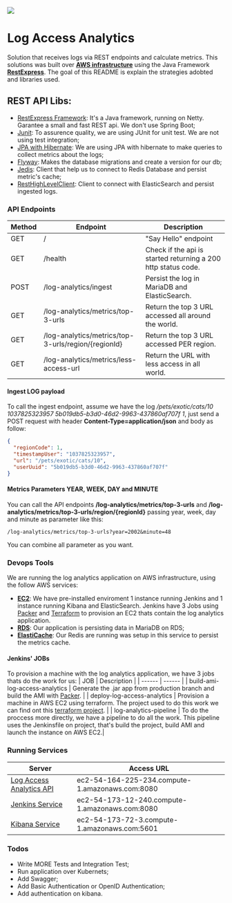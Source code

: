 [![](https://ilegra.com/en/wp-content/themes/ilegra-wp-theme/images/Logo.svg)](https://ilegra.com/en/)

# Log Access Analytics
Solution that receives logs via REST endpoints and calculate metrics. This solutions was built over [**AWS infrastructure**](https://console.aws.amazon.com/) using the Java Framework [**RestExpress**](https://github.com/RestExpress/RestExpress). The goal of this README is explain the strategies adobted and libraries used.

## REST API Libs:
* [RestExpress Framework](https://github.com/RestExpress/RestExpress): It's a Java framework, running on Netty. Garantee a small and fast REST api. We don't use Spring Boot;
* [Junit](https://junit.org/): To assurence quality, we are using JUnit for unit test. We are not using test integration;
* [JPA with Hibernate](https://hibernate.org/): We are using JPA with hibernate to make queries to collect metrics about the logs;
* [Flyway](https://flywaydb.org/): Makes the database migrations and create a version for our db;
* [Jedis](https://github.com/xetorthio/jedis): Client that help us to connect to Redis Database and persist metric's cache;
* [RestHighLevelClient](https://www.elastic.co/guide/en/elasticsearch/client/java-rest/master/java-rest-high.html): Client to connect with ElasticSearch and persist ingested logs.

### API Endpoints
|   Method   | Endpoint | Description          |
| ---------- | -------- |--------------------- |
|     GET    | /        | "Say Hello" endpoint                                                                         |
|     GET    | /health  | Check if the api is started returning a 200 http status code.                                |
|     POST   | /log-analytics/ingest                              |Persist the log in MariaDB and ElasticSearch.       |
|     GET    | /log-analytics/metrics/top-3-urls                   |Return the top 3 URL accessed all around the world.|
|     GET    | /log-analytics/metrics/top-3-urls/region/{regionId} |Return the top 3 URL accessed PER region.          |
|     GET    | /log-analytics/metrics/less-access-url              |Return the URL with less access in all world.      |

#### Ingest LOG payload
To call the ingest endpoint, assume we have the log */pets/exotic/cats/10 1037825323957 5b019db5-b3d0-46d2-9963-437860af707f 1*, just send a POST request with header **Content-Type=application/json** and body as follow:
```json
{
  "regionCode": 1,
  "timestampUser": "1037825323957",
  "url": "/pets/exotic/cats/10",
  "userUuid": "5b019db5-b3d0-46d2-9963-437860af707f"
}
```

#### Metrics Parameters YEAR, WEEK, DAY and MINUTE
You can call the API endpoints **/log-analytics/metrics/top-3-urls** and **/log-analytics/metrics/top-3-urls/region/{regionId}** passing year, week, day and minute as parameter like this:
```
/log-analytics/metrics/top-3-urls?year=2002&minute=48
```
You can combine all parameter as you want.

### Devops Tools

We are running the log analytics application on AWS infrastructure, using the follow AWS services:

*  **[EC2](https://console.aws.amazon.com/ec2/)**: We have pre-installed enviroment 1 instance running Jenkins and 1 instance running Kibana and ElasticSearch. Jenkins have 3 Jobs using [Packer](https://packer.io/) and [Terraform](https://www.terraform.io/) to provision an EC2 thats contain the log analytics application.
*  **[RDS](https://console.aws.amazon.com/rds/)**: Our application is persisting data in MariaDB on RDS;
*  **[ElastiCache](https://console.aws.amazon.com/elasticache/)**: Our Redis are running was setup in this service to persist the metrics cache.

#### Jenkins' JOBs
To provision a machine with the log analytics application, we have 3 jobs thats do the work for us:
| JOB | Description |
| ------ | ------ |
| build-ami-log-access-analytics | Generate the .jar app from production branch and build the AMI with [Packer](https://packer.io/). |
| deploy-log-access-analytics    | Provision a machine in AWS EC2 using terraform. The project used to do this work we can find ont this [terraform project](https://github.com/zzanette/terraform-log-access-analytics). |
| log-analytics-pipeline | To do the proccess more directly, we have a pipeline to do all the work. This pipeline uses the Jenkinsfile on project, that's build the project, build AMI and launch the instance on AWS EC2.|


### Running Services
|                             Server                                                  |  Access URL                                     |                               
| ------------------------------------------------------------------------------------|-------------------------------------------------|
| [Log Access Analytics API](https://ec2-54-164-225-234.compute-1.amazonaws.com:8080) | ec2-54-164-225-234.compute-1.amazonaws.com:8080 |
| [Jenkins Service](https://ec2-54-173-12-240.compute-1.amazonaws.com:8080)           | ec2-54-173-12-240.compute-1.amazonaws.com:8080  |
| [Kibana Service](https://ec2-54-173-72-3.compute-1.amazonaws.com:5601)              | ec2-54-173-72-3.compute-1.amazonaws.com:5601    |

### Todos
 - Write MORE Tests and Integration Test;
 - Run application over Kubernets;
 - Add Swagger;
 - Add Basic Authentication or OpenID Authentication;
 - Add authentication on kibana.